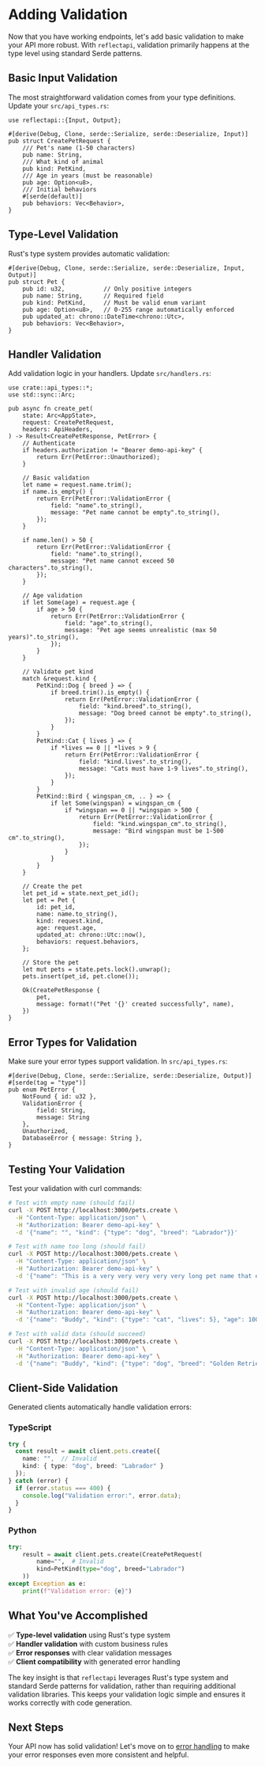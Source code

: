 # Adding Validation

Now that you have working endpoints, let's add basic validation to make your API more robust. With `reflectapi`, 
validation primarily happens at the type level using standard Serde patterns.

## Basic Input Validation

The most straightforward validation comes from your type definitions. Update your `src/api_types.rs`:

```rust,ignore
use reflectapi::{Input, Output};

#[derive(Debug, Clone, serde::Serialize, serde::Deserialize, Input)]
pub struct CreatePetRequest {
    /// Pet's name (1-50 characters)
    pub name: String,
    /// What kind of animal
    pub kind: PetKind,
    /// Age in years (must be reasonable)
    pub age: Option<u8>,
    /// Initial behaviors
    #[serde(default)]
    pub behaviors: Vec<Behavior>,
}
```

## Type-Level Validation

Rust's type system provides automatic validation:

```rust,ignore
#[derive(Debug, Clone, serde::Serialize, serde::Deserialize, Input, Output)]
pub struct Pet {
    pub id: u32,           // Only positive integers
    pub name: String,      // Required field
    pub kind: PetKind,     // Must be valid enum variant
    pub age: Option<u8>,   // 0-255 range automatically enforced
    pub updated_at: chrono::DateTime<chrono::Utc>,
    pub behaviors: Vec<Behavior>,
}
```

## Handler Validation

Add validation logic in your handlers. Update `src/handlers.rs`:

```rust,ignore
use crate::api_types::*;
use std::sync::Arc;

pub async fn create_pet(
    state: Arc<AppState>,
    request: CreatePetRequest,
    headers: ApiHeaders,
) -> Result<CreatePetResponse, PetError> {
    // Authenticate
    if headers.authorization != "Bearer demo-api-key" {
        return Err(PetError::Unauthorized);
    }
    
    // Basic validation
    let name = request.name.trim();
    if name.is_empty() {
        return Err(PetError::ValidationError {
            field: "name".to_string(),
            message: "Pet name cannot be empty".to_string(),
        });
    }
    
    if name.len() > 50 {
        return Err(PetError::ValidationError {
            field: "name".to_string(),
            message: "Pet name cannot exceed 50 characters".to_string(),
        });
    }
    
    // Age validation
    if let Some(age) = request.age {
        if age > 50 {
            return Err(PetError::ValidationError {
                field: "age".to_string(),
                message: "Pet age seems unrealistic (max 50 years)".to_string(),
            });
        }
    }
    
    // Validate pet kind
    match &request.kind {
        PetKind::Dog { breed } => {
            if breed.trim().is_empty() {
                return Err(PetError::ValidationError {
                    field: "kind.breed".to_string(),
                    message: "Dog breed cannot be empty".to_string(),
                });
            }
        }
        PetKind::Cat { lives } => {
            if *lives == 0 || *lives > 9 {
                return Err(PetError::ValidationError {
                    field: "kind.lives".to_string(),
                    message: "Cats must have 1-9 lives".to_string(),
                });
            }
        }
        PetKind::Bird { wingspan_cm, .. } => {
            if let Some(wingspan) = wingspan_cm {
                if *wingspan == 0 || *wingspan > 500 {
                    return Err(PetError::ValidationError {
                        field: "kind.wingspan_cm".to_string(),
                        message: "Bird wingspan must be 1-500 cm".to_string(),
                    });
                }
            }
        }
    }
    
    // Create the pet
    let pet_id = state.next_pet_id();
    let pet = Pet {
        id: pet_id,
        name: name.to_string(),
        kind: request.kind,
        age: request.age,
        updated_at: chrono::Utc::now(),
        behaviors: request.behaviors,
    };
    
    // Store the pet
    let mut pets = state.pets.lock().unwrap();
    pets.insert(pet_id, pet.clone());
    
    Ok(CreatePetResponse {
        pet,
        message: format!("Pet '{}' created successfully", name),
    })
}
```

## Error Types for Validation

Make sure your error types support validation. In `src/api_types.rs`:

```rust,ignore
#[derive(Debug, Clone, serde::Serialize, serde::Deserialize, Output)]
#[serde(tag = "type")]
pub enum PetError {
    NotFound { id: u32 },
    ValidationError { 
        field: String, 
        message: String 
    },
    Unauthorized,
    DatabaseError { message: String },
}
```

## Testing Your Validation

Test your validation with curl commands:

```bash
# Test with empty name (should fail)
curl -X POST http://localhost:3000/pets.create \
  -H "Content-Type: application/json" \
  -H "Authorization: Bearer demo-api-key" \
  -d '{"name": "", "kind": {"type": "dog", "breed": "Labrador"}}'

# Test with name too long (should fail)
curl -X POST http://localhost:3000/pets.create \
  -H "Content-Type: application/json" \
  -H "Authorization: Bearer demo-api-key" \
  -d '{"name": "This is a very very very very very long pet name that exceeds fifty characters", "kind": {"type": "dog", "breed": "Labrador"}}'

# Test with invalid age (should fail)
curl -X POST http://localhost:3000/pets.create \
  -H "Content-Type: application/json" \
  -H "Authorization: Bearer demo-api-key" \
  -d '{"name": "Buddy", "kind": {"type": "cat", "lives": 5}, "age": 100}'

# Test with valid data (should succeed)
curl -X POST http://localhost:3000/pets.create \
  -H "Content-Type: application/json" \
  -H "Authorization: Bearer demo-api-key" \
  -d '{"name": "Buddy", "kind": {"type": "dog", "breed": "Golden Retriever"}, "age": 3}'
```

## Client-Side Validation

Generated clients automatically handle validation errors:

### TypeScript
```typescript
try {
  const result = await client.pets.create({
    name: "",  // Invalid
    kind: { type: "dog", breed: "Labrador" }
  });
} catch (error) {
  if (error.status === 400) {
    console.log("Validation error:", error.data);
  }
}
```

### Python
```python
try:
    result = await client.pets.create(CreatePetRequest(
        name="",  # Invalid
        kind=PetKind(type="dog", breed="Labrador")
    ))
except Exception as e:
    print(f"Validation error: {e}")
```

## What You've Accomplished

✅ **Type-level validation** using Rust's type system  
✅ **Handler validation** with custom business rules  
✅ **Error responses** with clear validation messages  
✅ **Client compatibility** with generated error handling  

The key insight is that `reflectapi` leverages Rust's type system and standard Serde patterns for validation, rather than
requiring additional validation libraries. This keeps your validation logic simple and ensures it works correctly with code generation.

## Next Steps

Your API now has solid validation! Let's move on to [error handling](./error-handling.md) to make your error responses even more consistent and helpful.